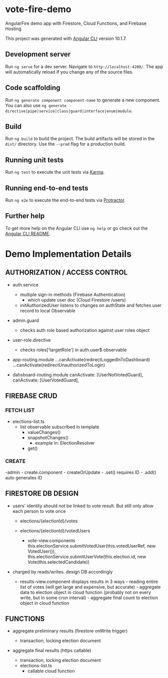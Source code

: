 # vote-fire-demo
AngularFire demo app with Firestore, Cloud Functions, and Firebase Hosting

This project was generated with [Angular CLI](https://github.com/angular/angular-cli) version 10.1.7.

## Development server

Run `ng serve` for a dev server. Navigate to `http://localhost:4200/`. The app will automatically reload if you change any of the source files.

## Code scaffolding

Run `ng generate component component-name` to generate a new component. You can also use `ng generate directive|pipe|service|class|guard|interface|enum|module`.

## Build

Run `ng build` to build the project. The build artifacts will be stored in the `dist/` directory. Use the `--prod` flag for a production build.

## Running unit tests

Run `ng test` to execute the unit tests via [Karma](https://karma-runner.github.io).

## Running end-to-end tests

Run `ng e2e` to execute the end-to-end tests via [Protractor](http://www.protractortest.org/).

## Further help

To get more help on the Angular CLI use `ng help` or go check out the [Angular CLI README](https://github.com/angular/angular-cli/blob/master/README.md).


# Demo Implementation Details


## AUTHORIZATION / ACCESS CONTROL

- auth.service
    - multiple sign-in methods (Firebase Authentication)
        - which update user doc (Cloud Firestore /users)
    - initAuthorizedUser listens to changes on authState and fetches user record to local Observable

- admin.guard
    - checks auth role based authorization against user roles object

- user-role.directive
    - checks roles['targetRole'] in auth.user$ observable

- app-routing.module
    ...canActivate(redirectLoggedInToDashboard)
    ...canActivate(redirectUnauthorizedToLogin)

- dahsboard-routing.module
    canActivate: [UserNotVotedGuard],
    canActivate: [UserVotedGuard],


## FIREBASE CRUD

### FETCH LIST
- elections-list.ts 
    - list observable subscribed in template
        - valueChanges()
        - snapshotChanges()
            - example in: ElectionResolver
        - get()

### CREATE
-admin - create.component
    - createOrUpdate
        - .set() requires ID
        - .add() auto generates ID


## FIRESTORE DB DESIGN

- users' identity should not be linked to vote result. But still only allow each person to vote once
    - elections/{electionId}/votes
    - elections/{electionId}/votedUsers

        - vote-view.components
            this.electionService.submitVotedUser(this.votedUserRef, new VotedUser()),
            this.electionService.submitUserVote(this.election.id, new Vote(this.selectedCandidate))

- charged by reads/writes. design DB accordingly
    - results-view.component
        displays results in 3 ways
            - reading entire list of votes (will get large and expensive, but accurate)
            - aggregate data to election object in cloud function (probably not on every write, but in some cron interval)
            - aggregate final count to election object in cloud function


## FUNCTIONS

- aggregate preliminary results (firestore onWrite trigger)
    - transaction, locking election document

- aggregate final results (https callable)
    - transaction, locking election document
    - elections-list.ts 
        - callable cloud function

